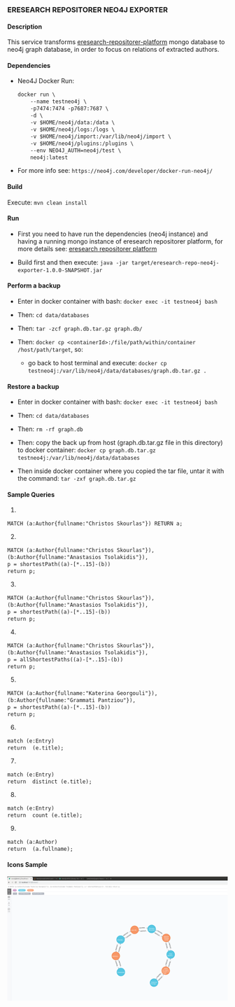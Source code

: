### ERESEARCH REPOSITORER NEO4J EXPORTER

#### Description

This service transforms [eresearch-repositorer-platform](https://github.com/chriniko13/eresearch-repositorer-platform) mongo database to neo4j graph database,
in order to focus on relations of extracted authors.


#### Dependencies

* Neo4J Docker Run:
    ```
    docker run \
        --name testneo4j \
        -p7474:7474 -p7687:7687 \
        -d \
        -v $HOME/neo4j/data:/data \
        -v $HOME/neo4j/logs:/logs \
        -v $HOME/neo4j/import:/var/lib/neo4j/import \
        -v $HOME/neo4j/plugins:/plugins \
        --env NEO4J_AUTH=neo4j/test \
        neo4j:latest
    ```
    
* For more info see: `https://neo4j.com/developer/docker-run-neo4j/`


#### Build
Execute: `mvn clean install`


#### Run
* First you need to have run the dependencies (neo4j instance) and having a running mongo instance 
  of eresearch repositorer platform, for more details see: [eresearch repositorer platform](https://github.com/chriniko13/eresearch-repositorer-platform)

* Build first and then execute: `java -jar target/eresearch-repo-neo4j-exporter-1.0.0-SNAPSHOT.jar`


#### Perform a backup
* Enter in docker container with bash: `docker exec -it testneo4j bash`

* Then: `cd data/databases`

* Then: `tar -zcf graph.db.tar.gz graph.db/`

* Then: `docker cp <containerId>:/file/path/within/container /host/path/target`, so:
    * go back to host terminal and execute: `docker cp testneo4j:/var/lib/neo4j/data/databases/graph.db.tar.gz .`


#### Restore a backup
* Enter in docker container with bash: `docker exec -it testneo4j bash`

* Then: `cd data/databases`

* Then: `rm -rf graph.db`

* Then: copy the back up from host (graph.db.tar.gz file in this directory) to docker container: `docker cp graph.db.tar.gz testneo4j:/var/lib/neo4j/data/databases`

* Then inside docker container where you copied the tar file, untar it with the command: `tar -zxf graph.db.tar.gz`



#### Sample Queries

1.
```
MATCH (a:Author{fullname:"Christos Skourlas"}) RETURN a;
```

2.
```
MATCH (a:Author{fullname:"Christos Skourlas"}), (b:Author{fullname:"Anastasios Tsolakidis"}),
p = shortestPath((a)-[*..15]-(b))
return p;
```

3.
```
MATCH (a:Author{fullname:"Christos Skourlas"}), (b:Author{fullname:"Anastasios Tsolakidis"}),
p = shortestPath((a)-[*..15]-(b))
return p;
```

4.
```
MATCH (a:Author{fullname:"Christos Skourlas"}), (b:Author{fullname:"Anastasios Tsolakidis"}),
p = allShortestPaths((a)-[*..15]-(b))
return p;
```

5.
```
MATCH (a:Author{fullname:"Katerina Georgouli"}), (b:Author{fullname:"Grammati Pantziou"}),
p = shortestPath((a)-[*..15]-(b))
return p;
```

6.
```
match (e:Entry)
return  (e.title);
```

7.
```
match (e:Entry)
return  distinct (e.title);
```

8.
```
match (e:Entry)
return  count (e.title);
```

9.
```
match (a:Author)
return  (a.fullname);
```

#### Icons Sample
![](shortestPathPres.png)

